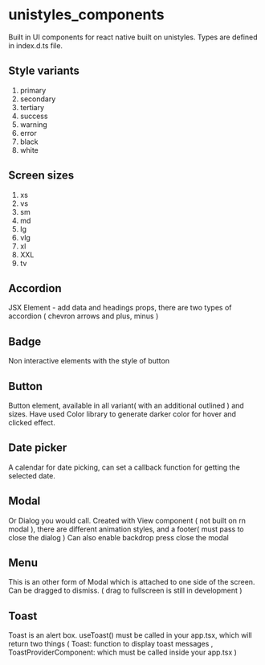 # unistyles_components
Built in UI components for react native built on unistyles. 
Types are defined in index.d.ts file.
## Style variants
1. primary
2. secondary
3. tertiary
4. success
5. warning
6. error
7. black
8. white

## Screen sizes
1. xs
2. vs
3. sm
4. md
5. lg
6. vlg
5. xl
6. XXL
7. tv

   
## Accordion
JSX Element - add data and headings props, there are two types of accordion ( chevron arrows and plus, minus ) 

## Badge
Non interactive elements with the style of button

## Button
Button element, available in all variant( with an additional outlined ) and sizes. Have used Color library to generate darker color for hover and clicked effect. 

## Date picker
A calendar for date picking, can set a callback function for getting the selected date.

## Modal
Or Dialog you would call. Created with View component ( not built on rn modal ), there are different animation styles, and a footer( must pass to close the dialog )
Can also enable backdrop press close the modal

## Menu
This is an other form of Modal which is attached to one side of the screen. Can be dragged to dismiss. ( drag to fullscreen is still in development )

## Toast
Toast is an alert box. useToast() must be called in your app.tsx, which will return two things ( Toast: function to display toast messages , ToastProviderComponent: which must be called inside your app.tsx ) 
